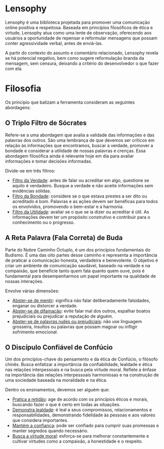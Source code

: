 # Lensophy
Lensophy é uma biblioteca projetada para promover uma comunicação online positiva e respeitosa. Baseada em princípios filosóficos de ética e virtude, Lensophy atua como uma lente de observação, oferecendo aos usuários a oportunidade de repensar e reformular mensagens que possam conter agressividade verbal, antes de enviá-las.

A partir do contexto do assunto e comentário relacionado, Lensophy revela se há potencial negativo, bem como sugere reformulação branda da mensagem, sem censura, deixando a critério do desenvolvedor o que fazer com ela.

# Filosofia
Os princípio que balizam a ferramenta consideram as seguintes abordagens:

## O Triplo Filtro de Sócrates
Refere-se a uma abordagem que avalia a validade das informações e das palavras dos outros. São uma lembrança de que devemos ser críticos em relação às informações que encontramos, buscar a verdade, promover a bondade e considerar a utilidade de nossas palavras e crenças. Essa abordagem filosófica ainda é relevante hoje em dia para avaliar informações e tomar decisões informadas.

Divide-se em três filtros:

- <ins>Filtro da Verdade</ins>: antes de falar ou acreditar em algo, questione se aquilo é verdadeiro. Busque a verdade e não aceite informações sem evidências sólidas.
- <ins>Filtro da Bondade</ins>: considere se o que estava prestes a ser dito ou acreditado é bom. Palavras e as ações devem ser benéficas para todos os envolvidos, promovendo o bem-estar e a harmonia.
- <ins>Filtro da Utilidade</ins>: avaliar se o que se ia dizer ou acreditar é útil. As informações devem ter um propósito construtivo e contribuir para o conhecimento ou o progresso.

## A Reta Palavra (Fala Correta) de Buda
Parte do Nobre Caminho Óctuplo, é um dos princípios fundamentais do Budismo. É uma das oito partes desse caminho e representa a importância de praticar a comunicação honesta, verdadeira e benevolente. O objetivo é criar um ambiente de comunicação saudável, baseado na verdade e na compaixão, que beneficie tanto quem fala quanto quem ouve, pois é fundamental para desempenharmos um papel importante na qualidade de nossas interações.

Envolve várias dimensões:

- <ins>Abster-se de mentir</ins>: significa não falar deliberadamente falsidades, enganar ou distorcer a verdade.
- <ins>Abster-se de difamação</ins>: evite falar mal dos outros, espalhar boatos prejudiciais ou prejudicar a reputação de alguém.
- <ins>Abster-se de palavras rudes ou prejudiciais</ins>: não use linguagem grosseira, insultos ou palavras que possam magoar ou infligir sofrimento emocional.

## O Discípulo Confiável de Confúcio
Um dos princípios-chave do pensamento e da ética de Confúcio, o filósofo chinês. Busca enfatizar a importância da confiabilidade, lealdade e ética nas relações interpessoais e na busca pela virtude moral. Reflete a ênfase na importância das relações interpessoais harmoniosas e na construção de uma sociedade baseada na moralidade e na ética.

Dentro os ensinamentos, devemos ser alguém que:

- <ins>Pratica a retidão</ins>: age de acordo com os princípios éticos e morais, buscando fazer o que é certo em todas as situações.
- <ins>Demonstra lealdade</ins>: é leal a seus compromissos, relacionamentos e responsabilidades, demonstrando fidelidade às pessoas e aos valores que considera importantes.
- <ins>Mantém a confiança</ins>: pode ser confiado para cumprir suas promessas e manter segredos quando necessário.
- <ins>Busca a virtude moral</ins>: esforça-se para melhorar constantemente e cultivar virtudes como a compaixão, a honestidade e o respeito.
